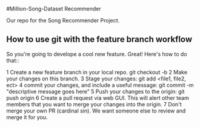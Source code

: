 #Million-Song-Dataset Recommender

Our repo for the Song Recommender Project.

How to use git with the feature branch workflow
-----------------------------------------------

So you're going to develope a cool new feature.  Great! Here's how to do that::

1  Create a new feature branch in your local repo.  git checkout -b <descriptiveBranchName>
2  Make your changes on this branch.
3  Stage your changes: git add <file1, file2, ect>
4  commit your changes, and include a useful message: git commit -m "descriptive message goes here"
5  Push your changes to the origin: git push origin <branchName>
6  Create a pull request via web GUI.  This will alert other team members that you want to merge your changes into the origin.
7  Don't merge your own PR (cardinal sin).  We want someone else to review and merge it for you.
 
